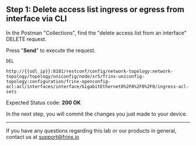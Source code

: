 ## Step 1: Delete access list ingress or egress from interface via CLI

In the Postman "Collections", find the "delete access list from an interface" DELETE request.


Press "**Send**" to execute the request.

```
DEL

http://{{odl_ip}}:8181/restconf/config/network-topology:network-topology/topology/uniconfig/node/xr5/frinx-uniconfig-topology:configuration/frinx-openconfig-acl:acl/interfaces/interface/GigabitEthernet0%2F0%2F0%2F0/ingress-acl-sets
```

Expected Status code: **200 OK**

In the next step, you will commit the changes you just made to your device.

---
If you have any questions regarding this lab or our products in general, contact us at [support@frinx.io](mailto:support@frinx.io)